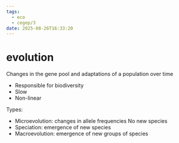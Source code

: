 ```yaml
---
tags:
  - eco
  - cegep/3
date: 2025-08-26T16:33:20
---
```


# evolution

Changes in the gene pool and adaptations of a population over time

- Responsible for biodiversity
- Slow
- Non-linear

Types:

- Microevolution: changes in allele frequencies
  No new species
- Speciation: emergence of new species
- Macroevolution: emergence of new groups of species